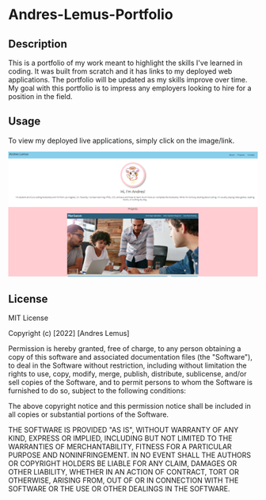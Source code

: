 # Andres-Lemus-Portfolio

## Description
This is a portfolio of my work meant to highlight the skills I've learned in coding. It was built from scratch and it has links to my deployed web applications. The portfolio will be updated as my skills improve over time. My goal with this portfolio is to impress any employers looking to hire for a position in the field. 

## Usage
To view my deployed live applications, simply click on the image/link.

![Portfolio](./assets/images/Screenshot%202022-08-17%20225501.png)


## License

MIT License

Copyright (c) [2022] [Andres Lemus]

Permission is hereby granted, free of charge, to any person obtaining a copy of this software and associated documentation files (the "Software"), to deal in the Software without restriction, including without limitation the rights to use, copy, modify, merge, publish, distribute, sublicense, and/or sell copies of the Software, and to permit persons to whom the Software is furnished to do so, subject to the following conditions:

The above copyright notice and this permission notice shall be included in all copies or substantial portions of the Software.

THE SOFTWARE IS PROVIDED "AS IS", WITHOUT WARRANTY OF ANY KIND, EXPRESS OR IMPLIED, INCLUDING BUT NOT LIMITED TO THE WARRANTIES OF MERCHANTABILITY, FITNESS FOR A PARTICULAR PURPOSE AND NONINFRINGEMENT. IN NO EVENT SHALL THE AUTHORS OR COPYRIGHT HOLDERS BE LIABLE FOR ANY CLAIM, DAMAGES OR OTHER LIABILITY, WHETHER IN AN ACTION OF CONTRACT, TORT OR OTHERWISE, ARISING FROM, OUT OF OR IN CONNECTION WITH THE SOFTWARE OR THE USE OR OTHER DEALINGS IN THE SOFTWARE.
